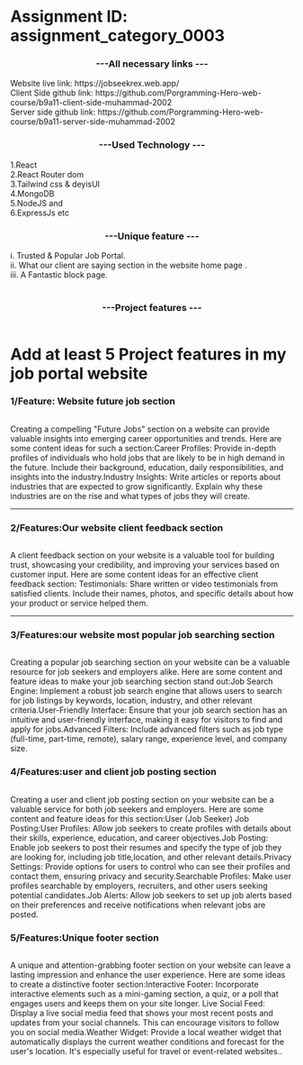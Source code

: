 
<div>
<h1>Assignment ID: assignment_category_0003</h1>
  <h3 align="center">---All necessary links ---</h3>      
Website live link: https://jobseekrex.web.app/ </br>
Client Side github link: https://github.com/Porgramming-Hero-web-course/b9a11-client-side-muhammad-2002</br>
Server side github link: https://github.com/Porgramming-Hero-web-course/b9a11-server-side-muhammad-2002 </br>
</h1>
   <h3 align="center">---Used Technology ---</h3>  
             1.React <br>
            2.React Router dom <br>
            3.Tailwind css & deyisUI <br>
            4.MongoDB <br> 
            5.NodeJS and <br>
            6.ExpressJs etc <br> 
   <h3 align="center">---Unique feature ---</h3>  
             i.	Trusted & Popular Job Portal. <br>
            ii.	What our client are saying section in the website home page . <br>
           iii.	A Fantastic block page. <br>
<br>
           
   <h3 align="center">---Project features ---</h3> 
            <img src="https://i.ibb.co/8Mz20wN/Screenshot-2024-05-15-202930.png" alt="" />
            <h1>Add at least 5 Project features in my job portal website</h1>
            <h3>1/Feature: Website future job section </h3>
            <img src="" alt="" />
            <p>Creating a compelling "Future Jobs" section on a website can provide valuable insights into emerging career opportunities and trends. Here are some content ideas for such a section:Career Profiles: Provide in-depth profiles of individuals who hold jobs that are likely to be in high demand in the future. Include their background, education, daily responsibilities, and insights into the industry.Industry Insights: Write articles or reports about industries that are expected to grow significantly. Explain why these industries are on the rise and what types of jobs they will create.</p>
               <hr/> 
            <h3><span>2/Features:</span>Our website client feedback section </h3>
            <img src="https://i.ibb.co/fvxY1bf/Screenshot-2024-05-15-203034.png" alt="" />
            <p>
            A client feedback section on your website is a valuable tool for building trust, showcasing your credibility, and improving your services based on customer input. Here are some content ideas for an effective client feedback section:
            Testimonials: Share written or video testimonials from satisfied clients. Include their names, photos, and specific details about how your product or service helped them.</p>
            <hr />
            <h3><span>3/Features:</span>our website most popular job searching section</h3>
            <img src="" alt="" />
               <p>
                Creating a popular job searching section on your website can be a valuable resource for job seekers and employers alike. Here are some content and feature ideas to make your job searching section stand out:Job Search Engine: Implement a robust job search engine that allows users to search for job listings by keywords, location, industry, and other relevant criteria.User-Friendly Interface: Ensure that your job search section has an intuitive and user-friendly interface, making it easy for visitors to find and apply for jobs.Advanced Filters: Include advanced filters such as job type (full-time, part-time, remote), salary range, experience level, and company size.</p>
            <h3><span>4/Features:</span>user and client job posting section</h3>
            <img src="" alt="" />
               <p>
                Creating a user and client job posting section on your website can be a valuable service for both job seekers and employers. Here are some content and feature ideas for this section:User (Job Seeker) Job Posting:User Profiles: Allow job seekers to create profiles with details about their skills, experience, education, and career objectives.Job Posting: Enable job seekers to post their resumes and specify the type of job they are looking for, including job title,location, and other relevant details.Privacy Settings: Provide options for users to control who can see their profiles and contact them, ensuring privacy and security.Searchable Profiles: Make user profiles searchable by employers, recruiters, and other users seeking potential candidates.Job Alerts: Allow job seekers to set up job alerts based on their preferences and receive notifications when relevant jobs are posted.</p>
            <h3><span>5/Features:</span>Unique footer section</h3>
            <img src="https://i.ibb.co/pLjkT0K/Screenshot-2024-05-15-203111.png" alt="" />
               <p>
                A unique and attention-grabbing footer section on your website can leave a lasting impression and enhance the user experience. Here are some ideas to create a distinctive footer section:Interactive Footer: Incorporate interactive elements such as a mini-gaming section, a quiz, or a poll that engages users and keeps them on your site longer. Live Social Feed: Display a live social media feed that shows your most recent posts and updates from your social channels. This can encourage visitors to follow you on social media.Weather Widget: Provide a local weather widget that automatically displays the current weather conditions and forecast for the user's location. It's especially useful for travel or event-related websites..</p>
 </div>

